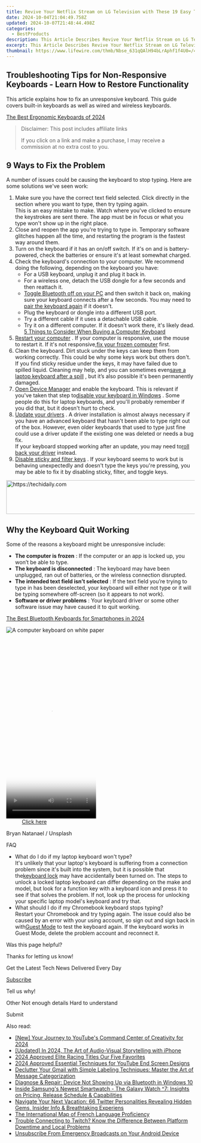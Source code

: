 ```yaml
---
title: Revive Your Netflix Stream on LG Television with These 19 Easy Troubleshooting Methods
date: 2024-10-04T21:04:49.758Z
updated: 2024-10-07T21:48:44.498Z
categories:
  - BestProducts
description: This Article Describes Revive Your Netflix Stream on LG Television with These 19 Easy Troubleshooting Methods
excerpt: This Article Describes Revive Your Netflix Stream on LG Television with These 19 Easy Troubleshooting Methods
thumbnail: https://www.lifewire.com/thmb/Nbse_631qQAlH94bLrAphf1f4U0=/400x300/filters:no_upscale():max_bytes(150000):strip_icc():format(webp)/19-ways-to-fix-netflix-not-working-on-an-lg-tv-8aa3de55433a412cbccba571f825829b.jpg
---
```


## Troubleshooting Tips for Non-Responsive Keyboards - Learn How to Restore Functionality
 This article explains how to fix an unresponsive keyboard. This guide covers built-in keyboards as well as wired and wireless keyboards.

[The Best Ergonomic Keyboards of 2024](https://www.lifewire.com/best-ergonomic-keyboards-4147386)

>  Disclaimer: This post includes affiliate links
>
>  If you click on a link and make a purchase, I may receive a commission at no extra cost to you.
>

## 9 Ways to Fix the Problem

 A number of issues could be causing the keyboard to stop typing. Here are some solutions we've seen work:  

1. Make sure you have the correct text field selected. Click directly in the section where you want to type, then try typing again.  
 This is an easy mistake to make. Watch where you've clicked to ensure the keystrokes are sent there. The app must be in focus or what you type won't show up in the right place.
2. Close and reopen the app you're trying to type in. Temporary software glitches happen all the time, and restarting the program is the fastest way around them.
3. Turn on the keyboard if it has an on/off switch. If it's on and is battery-powered, check the batteries or ensure it's at least somewhat charged.
4. Check the keyboard's connection to your computer. We recommend doing the following, depending on the keyboard you have:  
   * For a USB keyboard, unplug it and plug it back in.  
   * For a wireless one, detach the USB dongle for a few seconds and then reattach it.  
   * [Toggle Bluetooth off on your PC](https://www.lifewire.com/turn-on-bluetooth-in-windows-11-5216193) and then switch it back on, making sure your keyboard connects after a few seconds. You may need to [pair the keyboard again](https://www.lifewire.com/set-up-a-bluetooth-device-2640340) if it doesn't.  
   * Plug the keyboard or dongle into a different USB port.  
   * Try a different cable if it uses a detachable USB cable.  
   * Try it on a different computer. If it doesn't work there, it's likely dead.  
[5 Things to Consider When Buying a Computer Keyboard](https://www.lifewire.com/important-keyboard-features-2640341)
5. [Restart your computer](https://www.lifewire.com/how-to-reboot-a-computer-2624568) . If your computer is responsive, use the mouse to restart it. If it's not responsive,[fix your frozen computer](https://www.lifewire.com/fix-frozen-computer-5217030) first.
6. Clean the keyboard. Dirt stuck under the keys can keep them from working correctly. This could be why some keys work but others don't.  
 If you find sticky residue under the keys, it may have failed due to spilled liquid. Cleaning may help, and you can sometimes even[save a laptop keyboard after a spill](https://www.lifewire.com/steps-to-laptop-spill-repair-2378134) , but it’s also possible it's been permanently damaged.
7. [Open Device Manager](https://www.lifewire.com/how-to-open-device-manager-2626075) and enable the keyboard. This is relevant if you've taken that step to[disable your keyboard in Windows](https://www.lifewire.com/disable-laptop-keyboard-in-windows-11-5196395) . Some people do this for laptop keyboards, and you'll probably remember if you did that, but it doesn't hurt to check.
8. [Update your drivers](https://www.lifewire.com/how-to-update-drivers-in-windows-2619214) . A driver installation is almost always necessary if you have an advanced keyboard that hasn't been able to type right out of the box. However, even older keyboards that used to type just fine could use a driver update if the existing one was deleted or needs a bug fix.  
 If your keyboard stopped working after an update, you may need to[roll back your driver](https://www.lifewire.com/how-to-roll-back-a-driver-in-windows-2619217) instead.
9. [Disable sticky and filter keys](https://www.lifewire.com/how-to-turn-off-sticky-keys-windows-4692841) . If your keyboard seems to work but is behaving unexpectedly and doesn't type the keys you're pressing, you may be able to fix it by disabling sticky, filter, and toggle keys.

<!-- affiliate ads begin -->
<a href="https://aligracehair.sjv.io/c/5597632/2012420/19272" target="_top" id="2012420">
  <img src="//a.impactradius-go.com/display-ad/19272-2012420" border="0" alt="https://techidaily.com" width="728" height="90"/>
</a>
<img height="0" width="0" src="https://aligracehair.sjv.io/i/5597632/2012420/19272" style="position:absolute;visibility:hidden;" border="0" />
<!-- affiliate ads end -->

## Why the Keyboard Quit Working

 Some of the reasons a keyboard might be unresponsive include:

* **The computer is frozen** : If the computer or an app is locked up, you won’t be able to type.
* **The keyboard is disconnected** : The keyboard may have been unplugged, ran out of batteries, or the wireless connection disrupted.
* **The intended text field isn’t selected** : If the text field you’re trying to type in has been deselected, your keyboard will either not type or it will be typing somewhere off-screen (so it appears to not work).
* **Software or driver problems** : Your keyboard driver or some other software issue may have caused it to quit working.

[The Best Bluetooth Keyboards for Smartphones in 2024](https://www.lifewire.com/best-bluetooth-keyboards-for-smartphones-4177695)

![A computer keyboard on white paper](https://www.lifewire.com/thmb/CeM-fcdHU1euNfVLy8semOjckm4=/1500x0/filters:no_upscale():max_bytes(150000):strip_icc():format(webp)/bryan-natanael-hR8l1s4u8QE-unsplash-bf561a995f8840d29937369560cabfab.jpg)

<!-- affiliate ads begin -->
<span id="1770776">
					<video width="240" height="480" style="cursor:pointer"
           poster="//a.impactradius-go.com/display-clicktoplayimage/1770776.png"
           onclick="if(!this.playClicked){this.play();this.setAttribute('controls',true);this.playClicked=true;}">
	   <source src="//a.impactradius-go.com/display-ad/20702-1770776">
	   <img src="//a.impactradius-go.com/display-clicktoplayimage/1770776.png" style="border: none; height: 100%; width: 100%; object-fit: contain">
	</video>
	<div style="width:150px;text-align:center"><a href="javascript:window.open(decodeURIComponent('https%3A%2F%2Ftokenmetrics.sjv.io%2Fc%2F5597632%2F1770776%2F20702'), '_blank');void(0);">Click here</a></div>
</span>
<img height="0" width="0" src="https://imp.pxf.io/i/5597632/1770776/20702" style="position:absolute;visibility:hidden;" border="0" />
<!-- affiliate ads end -->

Bryan Natanael / Unsplash

 FAQ

* What do I do if my laptop keyboard won't type?  
 It's unlikely that your laptop's keyboard is suffering from a connection problem since it's built into the system, but it is possible that the[keyboard lock](https://www.lifewire.com/lock-your-keyboard-temporarily-5072812) may have accidentally been turned on. The steps to unlock a locked laptop keyboard can differ depending on the make and model, but look for a function key with a keyboard icon and press it to see if that solves the problem. If not, look up the process for unlocking your specific laptop model's keyboard and try that.
* What should I do if my Chromebook keyboard stops typing?  
 Restart your Chromebook and try typing again. The issue could also be caused by an error with your using account, so sign out and sign back in with[Guest Mode](https://www.lifewire.com/how-to-use-chromebook-guest-mode-4842588) to test the keyboard again. If the keyboard works in Guest Mode, delete the problem account and reconnect it.

Was this page helpful?

Thanks for letting us know!

 Get the Latest Tech News Delivered Every Day

[Subscribe](https://www.lifewire.com/#)

Tell us why!

 Other  Not enough details  Hard to understand

 Submit

<ins class="adsbygoogle"
     style="display:block"
     data-ad-format="autorelaxed"
     data-ad-client="ca-pub-7571918770474297"
     data-ad-slot="1223367746"></ins>

<ins class="adsbygoogle"
     style="display:block"
     data-ad-client="ca-pub-7571918770474297"
     data-ad-slot="8358498916"
     data-ad-format="auto"
     data-full-width-responsive="true"></ins>

<span class="atpl-alsoreadstyle">Also read:</span>
<div><ul>
<li><a href="https://youtube-zero.techidaily.com/our-journey-to-youtubes-command-center-of-creativity-for-2024/"><u>[New] Your Journey to YouTube's Command Center of Creativity for 2024</u></a></li>
<li><a href="https://fox-boxes.techidaily.com/updated-in-2024-the-art-of-audio-visual-storytelling-with-iphone/"><u>[Updated] In 2024, The Art of Audio-Visual Storytelling with iPhone</u></a></li>
<li><a href="https://screen-capture.techidaily.com/2024-approved-elite-racing-titles-our-five-favorites/"><u>2024 Approved Elite Racing Titles Our Five Favorites</u></a></li>
<li><a href="https://youtube-video-recordings.techidaily.com/2024-approved-essential-techniques-for-youtube-end-screen-designs/"><u>2024 Approved Essential Techniques for YouTube End Screen Designs</u></a></li>
<li><a href="https://technical-tips.techidaily.com/declutter-your-gmail-with-simple-labeling-techniques-master-the-art-of-message-categorization/"><u>Declutter Your Gmail with Simple Labeling Techniques: Master the Art of Message Categorization</u></a></li>
<li><a href="https://win-howtos.techidaily.com/diagnose-and-repair-device-not-showing-up-via-bluetooth-in-windows-10/"><u>Diagnose & Repair: Device Not Showing Up via Bluetooth in Windows 10</u></a></li>
<li><a href="https://techno-recovery.techidaily.com/inside-samsungs-newest-smartwatch-the-galaxy-watch-7-insights-on-pricing-release-schedule-and-capabilities/"><u>Inside Samsung's Newest Smartwatch - The Galaxy Watch ^7: Insights on Pricing, Release Schedule & Capabilities</u></a></li>
<li><a href="https://technical-tips.techidaily.com/navigate-your-next-vacation-66-twitter-personalities-revealing-hidden-gems-insider-info-and-breathtaking-experiens/"><u>Navigate Your Next Vacation: 66 Twitter Personalities Revealing Hidden Gems, Insider Info & Breathtaking Experiens</u></a></li>
<li><a href="https://mondly-stories.techidaily.com/the-international-map-of-french-language-proficiency/"><u>The International Map of French Language Proficiency</u></a></li>
<li><a href="https://technical-tips.techidaily.com/trouble-connecting-to-twitch-know-the-difference-between-platform-downtime-and-local-problems/"><u>Trouble Connecting to Twitch? Know the Difference Between Platform Downtime and Local Problems</u></a></li>
<li><a href="https://technical-tips.techidaily.com/unsubscribe-from-emergency-broadcasts-on-your-android-device/"><u>Unsubscribe From Emergency Broadcasts on Your Android Device</u></a></li>
</ul></div>

